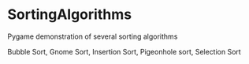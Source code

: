 # SortingAlgorithms
Pygame demonstration of several sorting algorithms

Bubble Sort, Gnome Sort, Insertion Sort, Pigeonhole sort, Selection Sort
